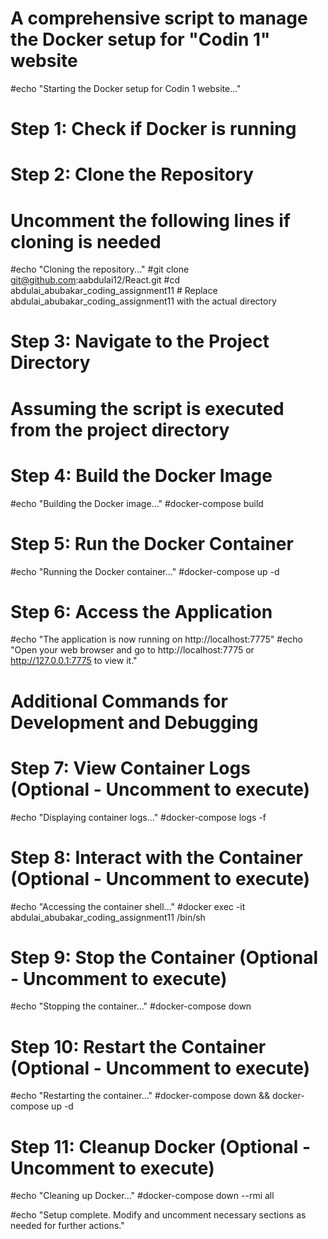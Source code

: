 

# A comprehensive script to manage the Docker setup for "Codin 1" website

#echo "Starting the Docker setup for Codin 1 website..."

# Step 1: Check if Docker is running


# Step 2: Clone the Repository
# Uncomment the following lines if cloning is needed
#echo "Cloning the repository..."
#git clone git@github.com:aabdulai12/React.git
#cd abdulai_abubakar_coding_assignment11 # Replace abdulai_abubakar_coding_assignment11 with the actual directory

# Step 3: Navigate to the Project Directory
# Assuming the script is executed from the project directory

# Step 4: Build the Docker Image
#echo "Building the Docker image..."
#docker-compose build

# Step 5: Run the Docker Container
#echo "Running the Docker container..."
#docker-compose up -d

# Step 6: Access the Application
#echo "The application is now running on http://localhost:7775"
#echo "Open your web browser and go to http://localhost:7775 or http://127.0.0.1:7775 to view it."

# Additional Commands for Development and Debugging

# Step 7: View Container Logs (Optional - Uncomment to execute)
#echo "Displaying container logs..."
#docker-compose logs -f

# Step 8: Interact with the Container (Optional - Uncomment to execute)
#echo "Accessing the container shell..."
#docker exec -it abdulai_abubakar_coding_assignment11 /bin/sh

# Step 9: Stop the Container (Optional - Uncomment to execute)
#echo "Stopping the container..."
#docker-compose down

# Step 10: Restart the Container (Optional - Uncomment to execute)
#echo "Restarting the container..."
#docker-compose down && docker-compose up -d

# Step 11: Cleanup Docker (Optional - Uncomment to execute)
#echo "Cleaning up Docker..."
#docker-compose down --rmi all

#echo "Setup complete. Modify and uncomment necessary sections as needed for further actions."
